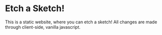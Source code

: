 # Etch a Sketch!

This is a static website, where you can etch a sketch! All changes are made through client-side, vanilla javascript.
